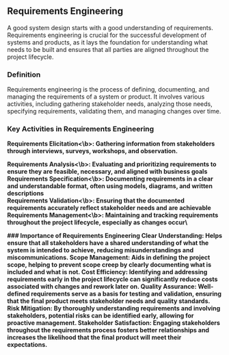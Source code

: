 ## Requirements Engineering
A good system design starts with a good understanding of requirements. Requirements engineering is crucial for the successful development of systems and products, as it lays the foundation for understanding what needs to be built and ensures that all parties are aligned throughout the project lifecycle.


### Definition
Requirements engineering is the process of defining, documenting, and managing the requirements of a system or product. It involves various activities, including gathering stakeholder needs, analyzing those needs, specifying requirements, validating them, and managing changes over time.

### Key Activities in Requirements Engineering
<b>Requirements Elicitation<\b>: Gathering information from stakeholders through interviews, surveys, workshops, and observation.

<b>Requirements Analysis<\b>: Evaluating and prioritizing requirements to ensure they are feasible, necessary, and aligned with business goals\
<b>Requirements Specification<\b>: Documenting requirements in a clear and understandable format, often using models, diagrams, and written descriptions\
<b>Requirements Validation<\b>: Ensuring that the documented requirements accurately reflect stakeholder needs and are achievable\
<b>Requirements Management<\b>: Maintaining and tracking requirements throughout the project lifecycle, especially as changes occur\


<p>
### Importance of Requirements Engineering
<b>Clear Understanding: Helps ensure that all stakeholders have a shared understanding of what the system is intended to achieve, reducing misunderstandings and miscommunications.</b>
<b>Scope Management: Aids in defining the project scope, helping to prevent scope creep by clearly documenting what is included and what is not.</b>
<b>Cost Efficiency: Identifying and addressing requirements early in the project lifecycle can significantly reduce costs associated with changes and rework later on.</b>
<b>Quality Assurance: Well-defined requirements serve as a basis for testing and validation, ensuring that the final product meets stakeholder needs and quality standards.</b>
<b>Risk Mitigation: By thoroughly understanding requirements and involving stakeholders, potential risks can be identified early, allowing for proactive management.</b>
<b>Stakeholder Satisfaction: Engaging stakeholders throughout the requirements process fosters better relationships and increases the likelihood that the final product will meet their expectations.</b>
</p>


